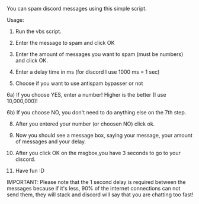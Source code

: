 You can spam discord messages using this simple script.


Usage:

1) Run the vbs script.

2) Enter the message to spam and click OK

3) Enter the amount of messages you want to spam (must be numbers) and click OK.

4) Enter a delay time in ms (for discord I use 1000 ms = 1 sec)

5) Choose if you want to use antispam bypasser or not

6a) If you choose YES, enter a number! Higher is the better (I use 10,000,000)!

6b) If you choose NO, you don't need to do anything else on the 7th step.

8) After you entered your number (or choosen NO) click ok.

8) Now you should see a message box, saying your message, your amount of messages and your delay.

9) After you click OK on the msgbox,you have 3 seconds to go to your discord.

10) Have fun :D


IMPORTANT: Please note that the 1 second delay is required between the messages because if it's less, 90% of the internet connections can not send them, they will stack and discord will say that you are chatting too fast!
